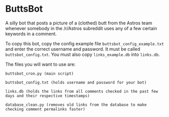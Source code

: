 # ButtsBot
A silly bot that posts a picture of a (clothed) butt from the Astros team whenever somebody in the /r/Astros subreddit uses any of a few certain keywords in a comment.

To copy this bot, copy the config example file `buttsbot_config_example.txt` and enter the correct username and password. It must be called `buttsbot_config.txt`. You must also copy `links_example.db` into `links.db`.

The files you will want to use are:
    
    buttsbot_cron.py (main script)
    
    buttsbot_config.txt (holds username and password for your bot)
    
    links.db (holds the links from all comments checked in the past few days and their respective timestamps)
    
    database_clean.py (removes old links from the database to make checking comment permalinks faster)
